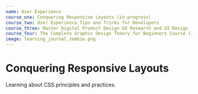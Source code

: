 ```yaml
---
name: User Experience
course_one: Conquering Responsive Layouts (in progress)
course_two: User Experience Tips and Tricks for Developers
course_three: Master Digital Product Design UX Research and UI Design
course_four: The Complete Graphic Design Theory for Beginners Course (in progress)
image: learning_journal_zombie.png
---
```


# Conquering Responsive Layouts

Learning about CSS principles and practices.
